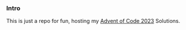 ### Intro
This is just a repo for fun, hosting my [Advent of Code 2023](https://adventofcode.com/) Solutions.
